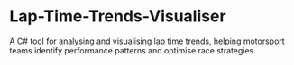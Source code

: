 # Lap-Time-Trends-Visualiser
 A C# tool for analysing and visualising lap time trends, helping motorsport teams identify performance patterns and optimise race strategies.
